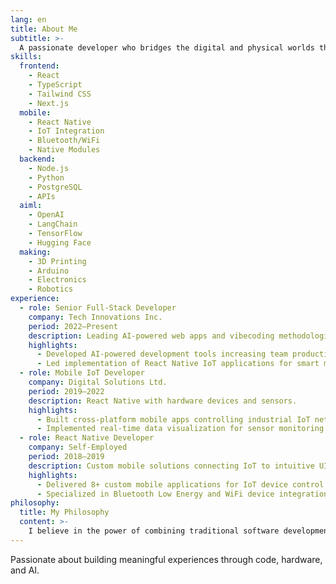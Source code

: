 ```yaml
---
lang: en
title: About Me
subtitle: >-
  A passionate developer who bridges the digital and physical worlds through code, AI, and hands-on making.
skills:
  frontend:
    - React
    - TypeScript
    - Tailwind CSS
    - Next.js
  mobile:
    - React Native
    - IoT Integration
    - Bluetooth/WiFi
    - Native Modules
  backend:
    - Node.js
    - Python
    - PostgreSQL
    - APIs
  aiml:
    - OpenAI
    - LangChain
    - TensorFlow
    - Hugging Face
  making:
    - 3D Printing
    - Arduino
    - Electronics
    - Robotics
experience:
  - role: Senior Full-Stack Developer
    company: Tech Innovations Inc.
    period: 2022–Present
    description: Leading AI-powered web apps and vibecoding methodologies.
    highlights:
      - Developed AI-powered development tools increasing team productivity by 40%
      - Led implementation of React Native IoT applications for smart manufacturing
  - role: Mobile IoT Developer
    company: Digital Solutions Ltd.
    period: 2019–2022
    description: React Native with hardware devices and sensors.
    highlights:
      - Built cross-platform mobile apps controlling industrial IoT networks
      - Implemented real-time data visualization for sensor monitoring dashboards
  - role: React Native Developer
    company: Self-Employed
    period: 2018–2019
    description: Custom mobile solutions connecting IoT to intuitive UIs.
    highlights:
      - Delivered 8+ custom mobile applications for IoT device control
      - Specialized in Bluetooth Low Energy and WiFi device integration
philosophy:
  title: My Philosophy
  content: >-
    I believe in the power of combining traditional software development with emerging AI technologies and hands-on making. This intersection creates innovative solutions that bridge the gap between digital and physical worlds, enabling new possibilities for automation, creativity, and human-computer interaction.
---
```


Passionate about building meaningful experiences through code, hardware, and AI.

